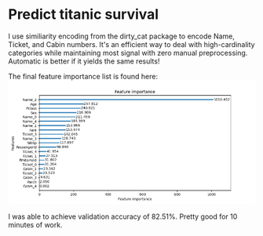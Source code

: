 # Predict titanic survival

I use similiarity encoding from the dirty_cat package to encode Name, Ticket, and Cabin numbers. It's an efficient way to deal with high-cardinality categories while maintaining most signal with zero manual preprocessing. Automatic is better if it yields the same results!

The final feature importance list is found here:
![feature importance](figures/feature_importance.png)

I was able to achieve validation accuracy of 82.51%. Pretty good for 10 minutes of work.
